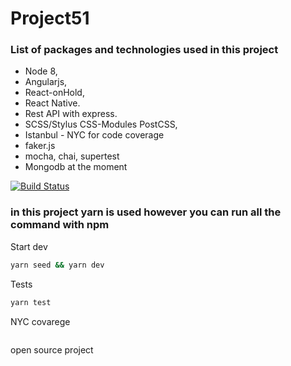 # Project51

### List of packages and technologies used in this project
- Node 8, 
- Angularjs, 
- React-onHold, 
- React Native. 
- Rest API with express.
- SCSS/Stylus CSS-Modules PostCSS, 
- Istanbul - NYC for code coverage
- faker.js
- mocha, chai, supertest
- Mongodb at the moment

[![Build Status](https://travis-ci.org/Alaev/project51.svg?branch=master)](https://travis-ci.org/Alaev/project51)

### in this project yarn is used however you can run all the command with npm

Start dev
```bash
yarn seed && yarn dev
```

Tests
```bash
yarn test
```

NYC covarege
```bash

```


open source project
